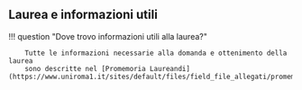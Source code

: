 ## Laurea e informazioni utili

!!! question "Dove trovo informazioni utili alla laurea?"

		Tutte le informazioni necessarie alla domanda e ottenimento della laurea
		sono descritte nel [Promemoria Laureandi](https://www.uniroma1.it/sites/default/files/field_file_allegati/promemoria_i3s.pdf)
